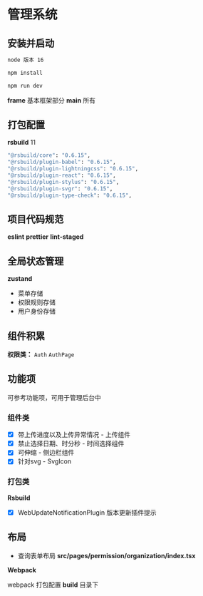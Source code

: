 # 管理系统

## 安装并启动

```bash
node 版本 16

npm install

npm run dev
```

**frame** 基本框架部分
**main** 所有

## 打包配置

**rsbuild**
11
```bash
"@rsbuild/core": "0.6.15",
"@rsbuild/plugin-babel": "0.6.15",
"@rsbuild/plugin-lightningcss": "0.6.15",
"@rsbuild/plugin-react": "0.6.15",
"@rsbuild/plugin-stylus": "0.6.15",
"@rsbuild/plugin-svgr": "0.6.15",
"@rsbuild/plugin-type-check": "0.6.15",
```

## 项目代码规范

**eslint**  **prettier** **lint-staged**


## 全局状态管理

**zustand**

- 菜单存储
- 权限规则存储
- 用户身份存储


## 组件积累

**权限类：**  `Auth`  `AuthPage`


## 功能项

可参考功能项，可用于管理后台中

### 组件类

- [x] 带上传进度以及上传异常情况 - 上传组件
- [x] 禁止选择日期、时分秒 - 时间选择组件
- [x] 可伸缩 - 侧边栏组件
- [x] 针对svg - SvgIcon

### 打包类

**Rsbuild**

- [x] WebUpdateNotificationPlugin 版本更新插件提示

## 布局

- 查询表单布局 **src/pages/permission/organization/index.tsx**

**Webpack**

webpack 打包配置 **build** 目录下
